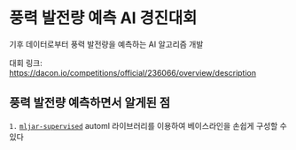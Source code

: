 # 풍력 발전량 예측 AI 경진대회

기후 데이터로부터 풍력 발전량을 예측하는 AI 알고리즘 개발

대회 링크: https://dacon.io/competitions/official/236066/overview/description

## 풍력 발전량 예측하면서 알게된 점

`1.` [`mljar-supervised`](https://github.com/mljar/mljar-supervised/) automl 라이브러리를 이용하여 베이스라인을 손쉽게 구성할 수 있다
